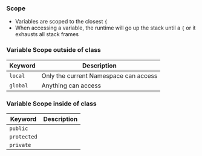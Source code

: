 ### Scope

* Variables are scoped to the closest `{`
* When accessing a variable, the runtime will go up the stack until a `{` or it exhausts all stack frames


### Variable Scope outside of class
| Keyword | Description |
| ------- | ----------- |
| `local` | Only the current Namespace can access |
| `global` | Anything can access |

### Variable Scope inside of class
| Keyword | Description |
| ------- | ----------- |
| `public` |  |
| `protected` |  |
| `private` |  |